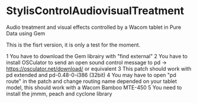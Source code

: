 # StylisControlAudiovisualTreatment
Audio treatment and visual effects controlled by a Wacom tablet in Pure Data using Gem

This is the fisrt version, it is only a test for the moment. 


1 You have to download the Gem librairy with "find external"
2 You have to install OSCulator to send an open sound control message to pd -> https://osculator.net/download/ or equivalent
3 This patch should work with pd extended and pd-0.48-0-i386 (32bit)
4 You may have to open "pd route" in the patch and change routing name depended on your tablet model, this should work with a Wacom Bamboo MTE-450
5 You need to install the jmmm, peach and cyclone library
